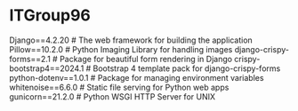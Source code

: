 # ITGroup96
Django==4.2.20                  # The web framework for building the application
Pillow==10.2.0                  # Python Imaging Library for handling images
django-crispy-forms==2.1        # Package for beautiful form rendering in Django
crispy-bootstrap4==2024.1       # Bootstrap 4 template pack for django-crispy-forms
python-dotenv==1.0.1            # Package for managing environment variables
whitenoise==6.6.0               # Static file serving for Python web apps
gunicorn==21.2.0                # Python WSGI HTTP Server for UNIX
